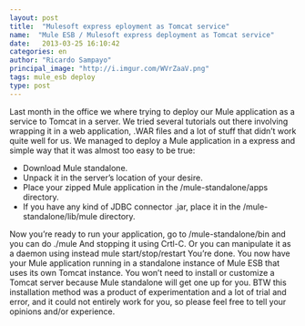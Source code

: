 ```yaml
---
layout: post
title:  "Mulesoft express eployment as Tomcat service"
name:  "Mule ESB / Mulesoft express deployment as Tomcat service"
date:   2013-03-25 16:10:42
categories: en
author: "Ricardo Sampayo"
principal_image: "http://i.imgur.com/WVrZaaV.png"
tags: mule_esb deploy
type: post
---
```


Last month in the office we where trying to deploy our Mule application as a service to Tomcat in a server. We tried several tutorials out there involving wrapping it in a web application, .WAR files and a lot of stuff that didn’t work quite well for us.
We managed to deploy a Mule application in a express and simple way that it was almost too easy to be true:

- Download Mule standalone.
- Unpack it in the server’s location of your desire. 
- Place your zipped Mule application in the /mule-standalone/apps directory.
- If you have any kind of JDBC connector .jar, place it in the /mule-standalone/lib/mule directory.



Now you’re ready to run your application, go to  /mule-standalone/bin and you can do
./mule
And stopping it using Crtl-C.
Or you can manipulate it as a daemon using instead
mule start/stop/restart
You’re done.
You now have your Mule application running in a standalone instance of Mule ESB that uses its own Tomcat instance. You won’t need to install or customize a Tomcat server because Mule standalone will get one up for you.
BTW this installation method was a product of experimentation and a lot of trial and error, and it could not entirely work for you, so please feel free to tell your opinions and/or experience.


